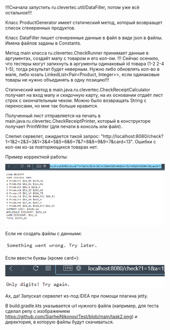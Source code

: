 !!!Сначала запустить ru.clevertec.util/DataFiller, потом уже всё остальное!!!

Класс ProductGenerator имеет статический метод, который возвраащет список сгенеренных продуктов.

Класс DataFiller пишет сгенеренные данные в файл в виде json в файлы. Имена файлов заданы в Constants.

Метод main класса ru.clevertec.CheckRunner принимает данные в аргументах, создаёт мапу с товаром и его кол-ом.
!!! Сейчас осенило, что тестеры могут запихнуть в аргументы одинаковый id товара (1-2 2-4 1-5), тогда результат
будет неверным.
Нужно либо обновлять кол-во в мапе, либо юзать LinkedList<Pair<Product, Integer>>, если одинаковые товары не нужно
объединять в одну позицию!!!

Статический метод в main.java.ru.clevertec.CheckReceiptCalculator получает на вход мапу и скидочную карту, на их основании отдаёт 
лист строк с окончательным чеком. Можно было возвращать String с переносами, но мне так больше нравится.

Полученный лист отправляется на печать в main.java.ru.clevertec.CheckReceiptPrinter, который в конструкторе получает PrintWriter 
(для печати в консоль или файл).

Слепил сервелет, ожидается такой запрос: "http://localhost:8080/check?1=1&2=2&3=3&1=3&4=5&5=6&6=7&7=8&8=9&9=7&card=13".
Ошибки с кол-ом из-за повторяющихся товарах нет.

Пример корректной работы:

![img.png](img.png)

Если не создать файлы с данными:

![img_1.png](img_1.png)

Если ввести буквы (кроме card=):

![img_2.png](img_2.png)

Ах, да! Запускал сервелет из-под IDEA при помощи плагина jetty.

В build.gradle.kts указывается url нужного файла (например, для теста сделал репу с изображением 
https://github.com/SiarheiNikonov/Test/blob/main/task2.png) и директория, в которую файлы будут скачиваться.

